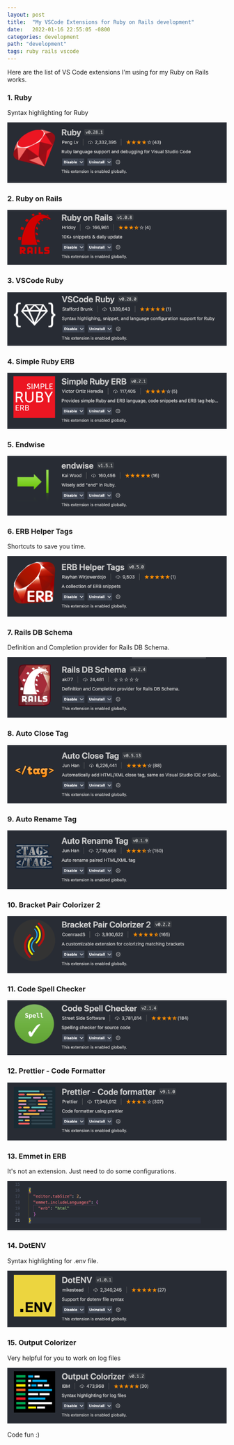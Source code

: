 ```yaml
---
layout: post
title:  "My VSCode Extensions for Ruby on Rails development"
date:   2022-01-16 22:55:05 -0800
categories: development
path: "development"
tags: ruby rails vscode
---
```


Here are the list of VS Code extensions I'm using for my Ruby on Rails works.

### 1. Ruby

Syntax highlighting for Ruby

![VScode extensions for ruby on rails - Ruby](/uploads/2022/01162255_vscode_extensions_ruby.png "VScode extensions for ruby on rails - Ruby")

### 2. Ruby on Rails

![VScode extensions for ruby on rails - Ruby on Rails](/uploads/2022/01162255_vscode_extensions_ruby_on_rails.png "VScode extensions for ruby on rails - Ruby on Rails")

### 3. VSCode Ruby

![VScode extensions for ruby on rails - VSCode Ruby](/uploads/2022/01162255_vscode_extensions_vscode_ruby.png "VScode extensions for ruby on rails - VSCode Ruby")

### 4. Simple Ruby ERB

![VScode extensions for ruby on rails - Simple Ruby ERB](/uploads/2022/01162255_vscode_extensions_simple_ruby_erb.png "VScode extensions for ruby on rails - Simple Ruby ERB")

### 5. Endwise

![VScode extensions for ruby on rails - Endwise](/uploads/2022/01162255_vscode_extensions_endwise.png "VScode extensions for ruby on rails - Endwise")

### 6. ERB Helper Tags

Shortcuts to save you time.

![VScode extensions for ruby on rails - ERB Helper Tags](/uploads/2022/01162255_vscode_extensions_erb_helper_tags.png "VScode extensions for ruby on rails - ERB Helper Tags")

### 7. Rails DB Schema

Definition and Completion provider for Rails DB Schema.

![VScode extensions for ruby on rails - Rails DB Schema](/uploads/2022/01162255_vscode_extensions_rails_db_schema.png "VScode extensions for ruby on rails - Rails DB Schema")

### 8. Auto Close Tag

![VScode extensions for ruby on rails - Auto Close Tag](/uploads/2022/01162255_vscode_extensions_auto_close_tag.png "VScode extensions for ruby on rails - Auto Close Tag")

### 9. Auto Rename Tag

![VScode extensions for ruby on rails - Auto Rename Tag](/uploads/2022/01162255_vscode_extensions_auto_rename_tag.png "VScode extensions for ruby on rails - Auto Rename Tag")

### 10. Bracket Pair Colorizer 2

![VScode extensions for ruby on rails - Bracket Pair Colorizer 2](/uploads/2022/01162255_vscode_extensions_bracket_pair_colorizer_2.png "VScode extensions for ruby on rails - Bracket Pair Colorizer 2")

### 11. Code Spell Checker

![VScode extensions for ruby on rails - Code Spell Checker](/uploads/2022/01162255_vscode_extensions_code_spell_checker.png "VScode extensions for ruby on rails - Code Spell Checker")

### 12. Prettier - Code Formatter

![VScode extensions for ruby on rails - Prettier Code Formatter](/uploads/2022/01162255_vscode_extensions_prettier_code_formatter.png "VScode extensions for ruby on rails - Prettier Code Formatter")

### 13. Emmet in ERB

It's not an extension. Just need to do some configurations.

![VScode extensions for ruby on rails - Emmet in ERB](/uploads/2022/01162255_vscode_extensions_vscode_emmet_in_erb.png "VScode extensions for ruby on rails - Emmet in ERB")

### 14. DotENV

Syntax highlighting for .env file.

![VScode extensions for ruby on rails - DotENV](/uploads/2022/01162255_vscode_extensions_vscode_dot_env.png "VScode extensions for ruby on rails - DotENV")

### 15. Output Colorizer

Very helpful for you to work on log files

![VScode extensions for ruby on rails - Output Colorizer](/uploads/2022/01162255_vscode_extensions_vscode_output_colorizer.png "VScode extensions for ruby on rails - Output Colorizer")

Code fun :)